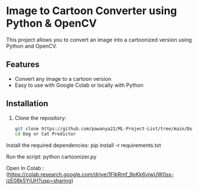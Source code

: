 # Image to Cartoon Converter using Python & OpenCV

This project allows you to convert an image into a cartoonized version using Python and OpenCV. 

## Features
- Convert any image to a cartoon version
- Easy to use with Google Colab or locally with Python

## Installation

1. Clone the repository:
   ```bash
   git clone https://github.com/pawanya22/ML-Project-List/tree/main/Dog%20or%20Cat%20Predictor
   cd Dog or Cat Predictor


Install the required dependencies:
pip install -r requirements.txt

Run the script:
python cartoonizer.py

Open In Colab : (https://colab.research.google.com/drive/1FlkRmf_9pKk6vjwUW0ss-jzE08k5YjUH?usp=sharing)